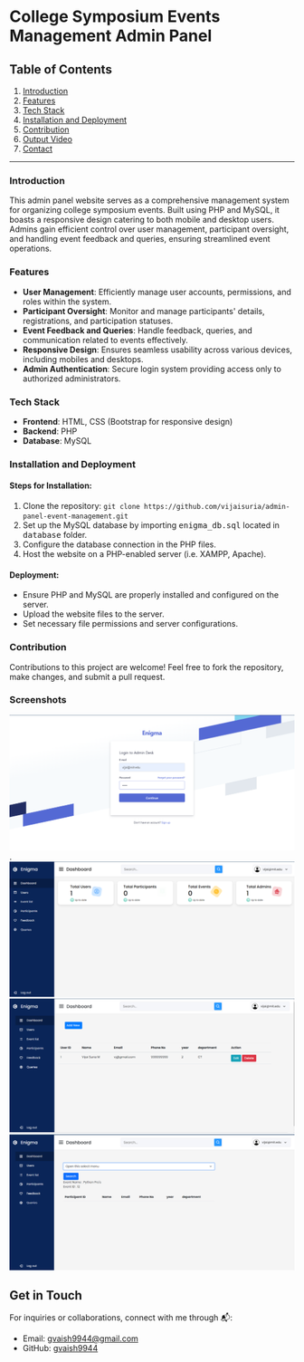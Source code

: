 # College Symposium Events Management Admin Panel

## Table of Contents

1. [Introduction](#introduction)
2. [Features](#features)
3. [Tech Stack](#tech-stack)
4. [Installation and Deployment](#installation-and-deployment)
5. [Contribution](#contribution)
6. [Output Video](#output-video)
7. [Contact](#get-in-touch)

---

### Introduction

This admin panel website serves as a comprehensive management system for organizing college symposium events. Built using PHP and MySQL, it boasts a responsive design catering to both mobile and desktop users. Admins gain efficient control over user management, participant oversight, and handling event feedback and queries, ensuring streamlined event operations.

### Features

- **User Management**: Efficiently manage user accounts, permissions, and roles within the system.
- **Participant Oversight**: Monitor and manage participants' details, registrations, and participation statuses.
- **Event Feedback and Queries**: Handle feedback, queries, and communication related to events effectively.
- **Responsive Design**: Ensures seamless usability across various devices, including mobiles and desktops.
- **Admin Authentication**: Secure login system providing access only to authorized administrators.

### Tech Stack

- **Frontend**: HTML, CSS (Bootstrap for responsive design)
- **Backend**: PHP
- **Database**: MySQL

### Installation and Deployment

#### Steps for Installation:

1. Clone the repository: `git clone https://github.com/vijaisuria/admin-panel-event-management.git`
2. Set up the MySQL database by importing <kbd>enigma_db.sql</kbd> located in <kbd>database</kbd> folder.
3. Configure the database connection in the PHP files.
4. Host the website on a PHP-enabled server (i.e. XAMPP, Apache).

#### Deployment:

- Ensure PHP and MySQL are properly installed and configured on the server.
- Upload the website files to the server.
- Set necessary file permissions and server configurations.

### Contribution

Contributions to this project are welcome! Feel free to fork the repository, make changes, and submit a pull request.

### Screenshots

![Login page](https://raw.githubusercontent.com/vijaisuria/admin-panel-event-management/master/output/screenshot-1.png).
![Admin Dashboard](https://raw.githubusercontent.com/vijaisuria/admin-panel-event-management/master/output/screenshot-2.png)
![User controller](https://raw.githubusercontent.com/vijaisuria/admin-panel-event-management/master/output/screenshot-3.png)
![Participants controller](https://raw.githubusercontent.com/vijaisuria/admin-panel-event-management/master/output/screenshot-4.png)



## Get in Touch

For inquiries or collaborations, connect with me through 📬:

- Email: [gvaish9944@gmail.com](mailto:gvaish9944@gmail.com)
- GitHub: [gvaish9944](https://github.com/gvaish9944)

